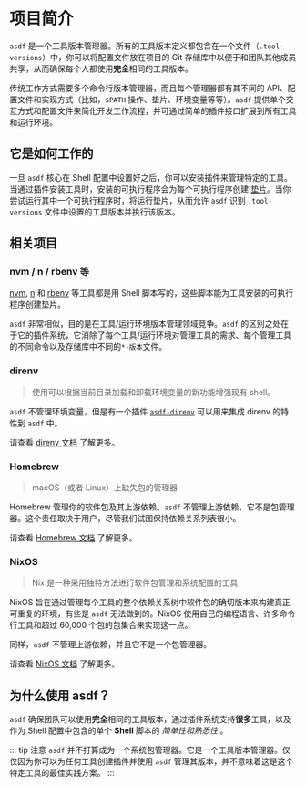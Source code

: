 # 项目简介

`asdf` 是一个工具版本管理器。所有的工具版本定义都包含在一个文件（`.tool-versions`）中，你可以将配置文件放在项目的 Git 存储库中以便于和团队其他成员共享，从而确保每个人都使用**完全**相同的工具版本。

传统工作方式需要多个命令行版本管理器，而且每个管理器都有其不同的 API、配置文件和实现方式（比如，`$PATH` 操作、垫片、环境变量等等）。`asdf` 提供单个交互方式和配置文件来简化开发工作流程，并可通过简单的插件接口扩展到所有工具和运行环境。

## 它是如何工作的

一旦 `asdf` 核心在 Shell 配置中设置好之后，你可以安装插件来管理特定的工具。当通过插件安装工具时，安装的可执行程序会为每个可执行程序创建 [垫片](<https://zh.wikipedia.org/wiki/%E5%9E%AB%E7%89%87_(%E7%A8%8B%E5%BA%8F%E8%AE%BE%E8%AE%A1)>)。当你尝试运行其中一个可执行程序时，将运行垫片，从而允许 `asdf` 识别 `.tool-versions` 文件中设置的工具版本并执行该版本。

## 相关项目

### nvm / n / rbenv 等

[nvm](https://github.com/nvm-sh/nvm), [n](https://github.com/tj/n) 和 [rbenv](https://github.com/rbenv/rbenv) 等工具都是用 Shell 脚本写的，这些脚本能为工具安装的可执行程序创建垫片。

`asdf` 非常相似，目的是在工具/运行环境版本管理领域竞争。`asdf` 的区别之处在于它的插件系统，它消除了每个工具/运行环境对管理工具的需求、每个管理工具的不同命令以及存储库中不同的`*-版本`文件。

<!-- ### pyenv

TODO: someone with Python background expand on this

`asdf` has some similarities to `pyenv` but is missing some key features. The `asdf` team is looking at introducing some of these `pyenv` specific features, though no roadmap or timeline is available. -->

### direnv

> 使用可以根据当前目录加载和卸载环境变量的新功能增强现有 shell。

`asdf` 不管理环境变量，但是有一个插件 [`asdf-direnv`](https://github.com/asdf-community/asdf-direnv) 可以用来集成 direnv 的特性到 `asdf` 中。

请查看 [direnv 文档](https://direnv.net/) 了解更多。

### Homebrew

> macOS（或者 Linux）上缺失包的管理器

Homebrew 管理你的软件包及其上游依赖。`asdf` 不管理上游依赖，它不是包管理器。这个责任取决于用户，尽管我们试图保持依赖关系列表很小。

请查看 [Homebrew 文档](https://brew.sh/) 了解更多。

### NixOS

> Nix 是一种采用独特方法进行软件包管理和系统配置的工具

NixOS 旨在通过管理每个工具的整个依赖关系树中软件包的确切版本来构建真正可重复的环境，有些是 `asdf` 无法做到的。NixOS 使用自己的编程语言、许多命令行工具和超过 60,000 个包的包集合来实现这一点。

同样，`asdf` 不管理上游依赖，并且它不是一个包管理器。

请查看 [NixOS 文档](https://nixos.org/guides/how-nix-works.html) 了解更多。

## 为什么使用 asdf？

`asdf` 确保团队可以使用**完全**相同的工具版本，通过插件系统支持**很多**工具，以及作为 Shell 配置中包含的单个 **Shell** 脚本的 _简单性和熟悉性_ 。

::: tip 注意
`asdf` 并不打算成为一个系统包管理器。它是一个工具版本管理器。仅仅因为你可以为任何工具创建插件并使用 `asdf` 管理其版本，并不意味着这是这个特定工具的最佳实践方案。
:::
